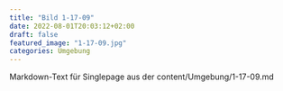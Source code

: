 ```yaml
---
title: "Bild 1-17-09"
date: 2022-08-01T20:03:12+02:00
draft: false
featured_image: "1-17-09.jpg"
categories: Umgebung
---
```



Markdown-Text für Singlepage aus der content/Umgebung/1-17-09.md